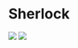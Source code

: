# Sherlock


<img src="https://github.com/ItsZeusBro/MatchicSpells/blob/e333999759222b9a4290a15a83e3b7a53c790abd/Docs/MatchicSpell.jpg">


<img src="https://github.com/ItsZeusBro/MatchicSpells/blob/56b615586974c6962f1fee70928cbd7bf77e9d9e/Docs/NextMatchicOf.jpg"/>
